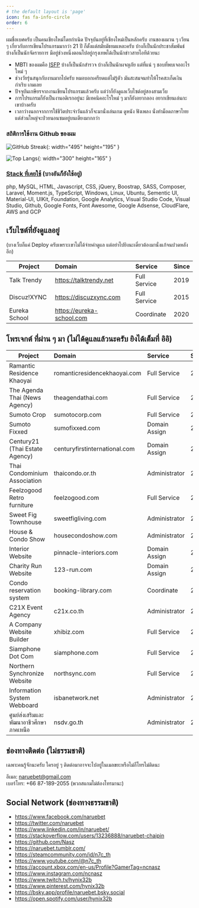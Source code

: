 ```yaml
---
# the default layout is 'page'
icon: fas fa-info-circle
order: 6
---
```


ผมชื่อเบศครับ เป็นคนเชียงใหม่โดยกำเนิด ปัจจุบันอยู่ที่เชียงใหม่เป็นหลักครับ งานของผมวน ๆ เวียน ๆ เกี่ยวกับการเขียนโปรแกรมมากว่า 21 ปี
ก็ตั้งแต่สมัยมัธยมแหละครับ บ้างก็เป็นนักประชาสัมพันธ์ บ้างก็เป็นนักจัดรายการ มีอยู่ช่วงหนึ่งตอนไปอยู่กรุงเทพได้เป็นนักข่าวสายไอทีด้วยนะ

- MBTI ของผมคือ [ISFP](https://www.16personalities.com/isfp-personality) บ้างก็เป็นนักสำรวจ บ้างก็เป็นนักผจญภัย แต่ที่แน่ ๆ ชอบที่พบเจออะไรใหม่ ๆ
- ช่วงวัยรุ่นสนุกกับงานมากไปครับ หมอบอกเครียดแต่ไม่รู้ตัว มันสะสมจนทำให้โรคสะเก็ดเงินกำเริบ เกมเลย
- ปัจจุบันเกษียรจากงานเขียนโปรแกรมแล้วครับ แต่ว่าก็ยังดูแลเว็บไซต์อยู่สองสามเว็บ
- การโปรแกรมก็ยังเป็นงานอดิเรกอยู่นะ มีเทคนิคอะไรใหม่ ๆ มาก็ยังอยากลอง อยากเขียนเล่นกะเขาบ้างครับ
- เวลาว่างนอกจากการใช้ชีวิตประจำวันแล้วก็จะมานั่งเล่นเกม ดูหนัง ฟังเพลง นั่งทำม็อดภาษาไทย แต่ส่วนใหญ่จะป่วยนอนซมอยู่บนเตียงมากกว่า

### สถิติการใช้งาน Github ของผม

![GitHub Streak](https://streak-stats.demolab.com?user=Nasz&theme=dark){: width="495" height="195" }

![Top Langs](https://github-readme-stats.vercel.app/api/top-langs/?username=Nasz&layout=compact&theme=vision-friendly-dark){: width="300" height="165" }

### [Stack ที่เคยใช้](https://stackshare.io/naruebet/my-stack#stack) (บางอันก็ยังใช้อยู่)

php, MySQL, HTML, Javascript, CSS, jQuery, Boostrap, SASS, Composer, Laravel, Moment.js, TypeScript, Windows, Linux, Ubuntu, Sementic UI, Material-UI, UIKit, Foundation, Google Analytics, Visual Studio Code, Visual Studio, Github, Google Fonts, Font Awesome, Google Adsense, CloudFlare, AWS and GCP

## เว็บไซต์ที่ยังดูแลอยู่

(บางเว็บก็แค่ Deploy ครับเพราะเขาไม่ได้จ่ายค่าดูแล แต่อย่าไปยิงนะเดี่ยวต้องมานั่งแก้จนปวดหลังอีก)

| Project       | Domain                      | Service      | Since |
| ------------- | :-------------------------- | :----------- | :---- |
| Talk Trendy   | <https://talktrendy.net>    | Full Service | 2019  |
| Discuz!XYNC   | <https://discuzxync.com>    | Full Service | 2015  |
| Eureka School | <https://eureka-school.com> | Coordinate   | 2020  |

## โพรเจกต์ ที่ผ่าน ๆ มา (ไม่ได้ดูแลแล้วนะครับ ยิงได้เต็มที่ อิอิ)

| Project                                 | Domain                        | Service       | Since | Until |
| --------------------------------------- | :---------------------------- | :------------ | :---- | :---- |
| Ramantic Residence Khaoyai              | romanticresidencekhaoyai.com  | Full Service  | 2021  | 2022  |
| The Agenda Thai (News Agency)           | theagendathai.com             | Full Service  | 2020  | 2021  |
| Sumoto Crop                             | sumotocorp.com                | Full Service  | 2020  | 2021  |
| Sumoto Fixxed                           | sumofixxed.com                | Domain Assign | 2020  | 2020  |
| Century21 (Thai Estate Agency)          | centuryfirstinternational.com | Domain Assign | 2020  | 2021  |
| Thai Condominium Association            | thaicondo.or.th               | Administrator | 2020  | 2021  |
| Feelzogood Retro furniture              | feelzogood.com                | Full Service  | 2020  | 2021  |
| Sweet Fig Townhouse                     | sweetfigliving.com            | Administrator | 2020  | 2021  |
| House & Condo Show                      | housecondoshow.com            | Administrator | 2020  | 2022  |
| Interior Website                        | pinnacle-interiors.com        | Domain Assign | 2020  | 2020  |
| Charity Run Website                     | 123-run.com                   | Domain Assign | 2020  | 2020  |
| Condo reservation system                | booking-library.com           | Coordinate    | 2020  | 2020  |
| C21X Event Agency                       | c21x.co.th                    | Administrator | 2019  | 2021  |
| A Company Website Builder               | xhibiz.com                    | Full Service  | 2019  | 2021  |
| Siamphone Dot Com                       | siamphone.com                 | Full Service  | 2008  | 2019  |
| Northern Synchronize Website            | northsync.com                 | Full Service  | 2008  | 2011  |
| Information System Webboard             | isbanetwork.net               | Administrator | 2007  | 2009  |
| ศูนย์ส่งเสริมและพัฒนาอาชีวศึกษาภาคเหนือ | nsdv.go.th                    | Administrator | 2006  | 2007  |

## ช่องทางติดต่อ (ไม่ธรรมชาติ)

เฉพาะคนรู้จักนะครับ ใครอยู่ ๆ ติดต่อมาอาจจะไปอยู่ในเมลขยะหรือไม่ก็โทรไม่ติดนะ

อีเมล: naruebet@gmail.com <br />
เบอร์โทร: +66 87-189-2055 (พวกสแกมไม่ต้องโทรมานะ)

## Social Network (ช่องทางธรรมชาติ)

- <https://www.facebook.com/naruebet>
- <https://twitter.com/naruebet>
- <https://www.linkedin.com/in/naruebet/>
- <https://stackoverflow.com/users/13236888/naruebet-chaipin>
- <https://github.com/Nasz>
- <https://naruebet.tumblr.com/>
- <https://steamcommunity.com/id/n7c_th>
- <https://www.youtube.com/@n7c_th>
- <https://account.xbox.com/en-us/Profile?GamerTag=ncnasz>
- <https://www.instagram.com/ncnasz>
- <https://www.twitch.tv/hynix32b>
- <https://www.pinterest.com/hynix32b>
- <https://bsky.app/profile/naruebet.bsky.social>
- <https://open.spotify.com/user/hynix32b>

